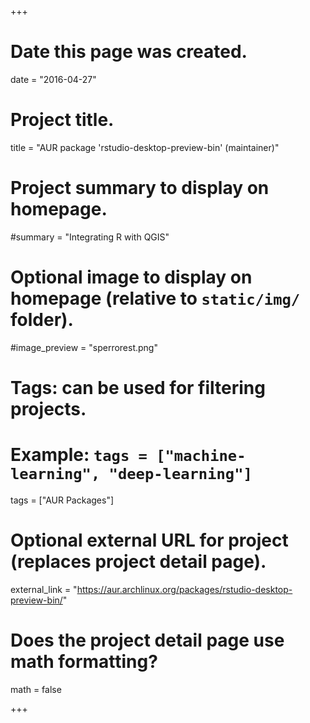 +++
# Date this page was created.
date = "2016-04-27"

# Project title.
title = "AUR package 'rstudio-desktop-preview-bin' (maintainer)"

# Project summary to display on homepage.
#summary = "Integrating R with QGIS"

# Optional image to display on homepage (relative to `static/img/` folder).
#image_preview = "sperrorest.png"

# Tags: can be used for filtering projects.
# Example: `tags = ["machine-learning", "deep-learning"]`
tags = ["AUR Packages"]

# Optional external URL for project (replaces project detail page).
external_link = "https://aur.archlinux.org/packages/rstudio-desktop-preview-bin/"

# Does the project detail page use math formatting?
math = false

+++



